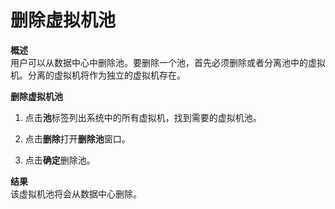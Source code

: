 # 删除虚拟机池

**概述**<br/>
用户可以从数据中心中删除池。要删除一个池，首先必须删除或者分离池中的虚拟机。分离的虚拟机将作为独立的虚拟机存在。

**删除虚拟机池**

1. 点击**池**标签列出系统中的所有虚拟机，找到需要的虚拟机池。

1. 点击**删除**打开**删除池**窗口。

1. 点击**确定**删除池。

**结果**<br/>
该虚拟机池将会从数据中心删除。

